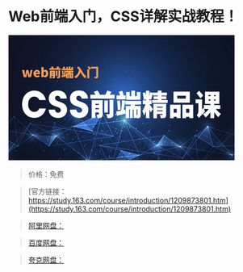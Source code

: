 # Web前端入门，CSS详解实战教程！

![img](../../../assets/study163/free/143c1288b5664a488308c58925ad35ed.jpg)

> 价格：免费

> [官方链接：https://study.163.com/course/introduction/1209873801.htm](https://study.163.com/course/introduction/1209873801.htm)

> [阿里网盘：]()

> [百度网盘：]()

> [夸克网盘：]()
